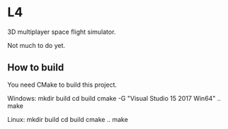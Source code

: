 # L4
3D multiplayer space flight simulator.

Not much to do yet.

## How to build
You need CMake to build this project.

Windows:
  mkdir build
  cd build
  cmake -G "Visual Studio 15 2017 Win64" ..
  make
  
Linux:
  mkdir build
  cd build
  cmake ..
  make
